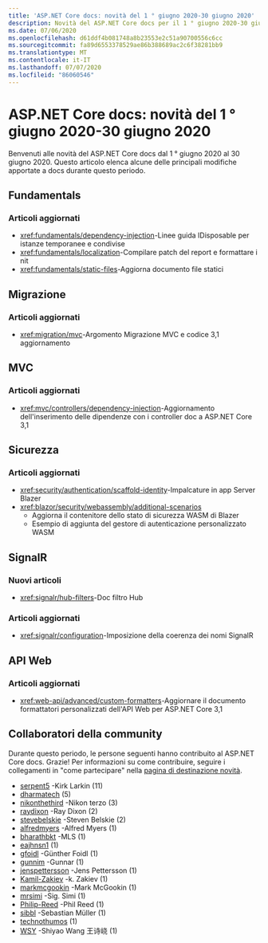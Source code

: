 ```yaml
---
title: 'ASP.NET Core docs: novità del 1 ° giugno 2020-30 giugno 2020'
description: Novità del ASP.NET Core docs per il 1 ° giugno 2020-30 giugno 2020.
ms.date: 07/06/2020
ms.openlocfilehash: d61ddf4b081748a8b23553e2c51a90700556c6cc
ms.sourcegitcommit: fa89d6553378529ae86b388689ac2c6f38281bb9
ms.translationtype: MT
ms.contentlocale: it-IT
ms.lasthandoff: 07/07/2020
ms.locfileid: "86060546"
---
```

# <a name="aspnet-core-docs-whats-new-for-june-1-2020---june-30-2020"></a>ASP.NET Core docs: novità del 1 ° giugno 2020-30 giugno 2020

Benvenuti alle novità del ASP.NET Core docs dal 1 ° giugno 2020 al 30 giugno 2020. Questo articolo elenca alcune delle principali modifiche apportate a docs durante questo periodo.

## <a name="fundamentals"></a>Fundamentals

### <a name="updated-articles"></a>Articoli aggiornati

- <xref:fundamentals/dependency-injection>-Linee guida IDisposable per istanze temporanee e condivise
- <xref:fundamentals/localization>-Compilare patch del report e formattare i nit
- <xref:fundamentals/static-files>-Aggiorna documento file statici

## <a name="migration"></a>Migrazione

### <a name="updated-articles"></a>Articoli aggiornati

- <xref:migration/mvc>-Argomento Migrazione MVC e codice 3,1 aggiornamento

## <a name="mvc"></a>MVC

### <a name="updated-articles"></a>Articoli aggiornati

- <xref:mvc/controllers/dependency-injection>-Aggiornamento dell'inserimento delle dipendenze con i controller doc a ASP.NET Core 3,1

## <a name="security"></a>Sicurezza

### <a name="updated-articles"></a>Articoli aggiornati

- <xref:security/authentication/scaffold-identity>-Impalcature in app Server Blazer
- <xref:blazor/security/webassembly/additional-scenarios>
  - Aggiorna il contenitore dello stato di sicurezza WASM di Blazer
  - Esempio di aggiunta del gestore di autenticazione personalizzato WASM

## <a name="signalr"></a>SignalR

### <a name="new-articles"></a>Nuovi articoli

- <xref:signalr/hub-filters>-Doc filtro Hub

### <a name="updated-articles"></a>Articoli aggiornati

- <xref:signalr/configuration>-Imposizione della coerenza dei nomi SignalR

## <a name="web-api"></a>API Web

### <a name="updated-articles"></a>Articoli aggiornati

- <xref:web-api/advanced/custom-formatters>-Aggiornare il documento formattatori personalizzati dell'API Web per ASP.NET Core 3,1

## <a name="community-contributors"></a>Collaboratori della community

Durante questo periodo, le persone seguenti hanno contribuito al ASP.NET Core docs. Grazie! Per informazioni su come contribuire, seguire i collegamenti in "come partecipare" nella [pagina di destinazione novità](index.yml).

- [serpent5](https://github.com/serpent5) -Kirk Larkin (11)
- [dharmatech](https://github.com/dharmatech) (5)
- [nikonthethird](https://github.com/nikonthethird) -Nikon terzo (3)
- [raydixon](https://github.com/raydixon) -Ray Dixon (2)
- [stevebelskie](https://github.com/stevebelskie) -Steven Belskie (2)
- [alfredmyers](https://github.com/alfredmyers) -Alfred Myers (1)
- [bharathbkt](https://github.com/bharathbkt) -MLS (1)
- [eajhnsn1](https://github.com/eajhnsn1) (1)
- [gfoidl](https://github.com/gfoidl) -Günther Foidl (1)
- [gunnim](https://github.com/gunnim) -Gunnar (1)
- [jenspettersson](https://github.com/jenspettersson) -Jens Pettersson (1)
- [Kamil-Zakiev](https://github.com/Kamil-Zakiev) -k. Zakiev (1)
- [markmcgookin](https://github.com/markmcgookin) -Mark McGookin (1)
- [mrsimi](https://github.com/mrsimi) -Sig. Simi (1)
- [Philip-Reed](https://github.com/philip-reed) -Phil Reed (1)
- [sibbl](https://github.com/sibbl) -Sebastian Müller (1)
- [technothumos](https://github.com/technothumos) (1)
- [WSY](https://github.com/wsy) -Shiyao Wang 王诗峣 (1)
